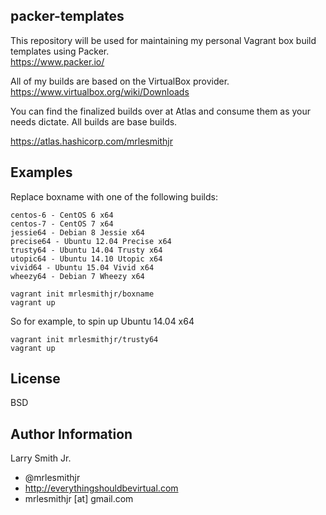 packer-templates
----------------

This repository will be used for maintaining my personal Vagrant box build templates using Packer.  
https://www.packer.io/  

All of my builds are based on the VirtualBox provider.  
https://www.virtualbox.org/wiki/Downloads  

You can find the finalized builds over at Atlas and consume them as your needs dictate. All builds are base builds.

https://atlas.hashicorp.com/mrlesmithjr

Examples
-------

Replace boxname with one of the following builds:  
````
centos-6 - CentOS 6 x64
centos-7 - CentOS 7 x64
jessie64 - Debian 8 Jessie x64
precise64 - Ubuntu 12.04 Precise x64
trusty64 - Ubuntu 14.04 Trusty x64
utopic64 - Ubuntu 14.10 Utopic x64
vivid64 - Ubuntu 15.04 Vivid x64
wheezy64 - Debian 7 Wheezy x64
````
````
vagrant init mrlesmithjr/boxname
vagrant up
````
So for example, to spin up Ubuntu 14.04 x64
````
vagrant init mrlesmithjr/trusty64
vagrant up
````

License
-------

BSD

Author Information
------------------

Larry Smith Jr.
- @mrlesmithjr
- http://everythingshouldbevirtual.com
- mrlesmithjr [at] gmail.com
